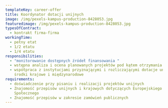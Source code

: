 ```yaml
---
templateKey: career-offer
title: Koordynator dotacji unijnych
image: /img/pexels-kampus-production-8428053.jpg
featuredimage: /img/pexels-kampus-production-8428053.jpg
typesOfContract:
  - kontrakt firma-firma
workingTime:
  - pełny etat
  - 1/2 etatu
  - 1/4 etatu
responsibilities:
  - "monitorowanie dostępnych źródeł finansowania "
  - wstępna analiza i ocena planowanych projektów pod kątem otrzymania wsparcia
  - współpraca z instytucjami przyznającymi i rozliczającymi dotacje unijne oraz
    środki krajowe i międzynarodowe
requirements:
  - doświadczenie przy pisaniu i realizacji projektów unijnych
  - Znajomość przepisów unijnych i krajowych dotyczących Europejskiego Funduszu
    Społecznego
  - Znajomość przepisów w zakresie zamówień publicznych
---
```

